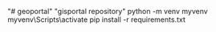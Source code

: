 "# geoportal"
"gisportal repository" 
python -m venv myvenv
myvenv\Scripts\activate
pip install -r requirements.txt